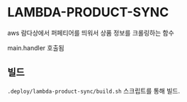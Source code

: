 # LAMBDA-PRODUCT-SYNC
aws 람다상에서 퍼페티어를 띄워서 상품 정보를 크롤링하는 함수

main.handler 호출됨


## 빌드
`.deploy/lambda-product-sync/build.sh` 스크립트를 통해 빌드.




